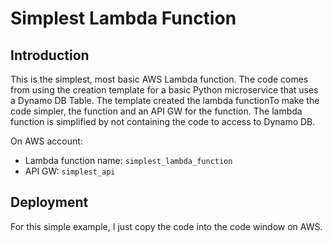 # Simplest Lambda Function

## Introduction

This is the simplest, most basic AWS Lambda function. The code comes from using the creation template
for a basic Python microservice that uses a Dynamo DB Table. The template created the lambda functionTo make the code simpler, the function
and an API GW for the function. The lambda function is simplified by not containing
the code to access to Dynamo DB. 

On AWS account:
- Lambda function name: ```simplest_lambda_function```
- API GW: ```simplest_api```

## Deployment

For this simple example, I just copy the code into the code window on AWS.